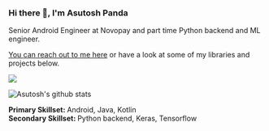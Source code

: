 ### Hi there 👋, I'm Asutosh Panda
Senior Android Engineer at Novopay and part time Python backend and ML engineer. 

<a href = "https://www.linkedin.com/in/asutosh-panda/">You can reach out to me here</a> or have a look at some of my libraries and projects below.

![](https://komarev.com/ghpvc/?username=Asutosh11)

![Asutosh's github stats](https://github-readme-stats.vercel.app/api?username=Asutosh11&hide=contribs,prs&count_private=true&show_icons=true&theme=vue-dark)

<b>Primary Skillset: </b> Android, Java, Kotlin <br/>
<b>Secondary Skillset: </b> Python backend, Keras, Tensorflow





